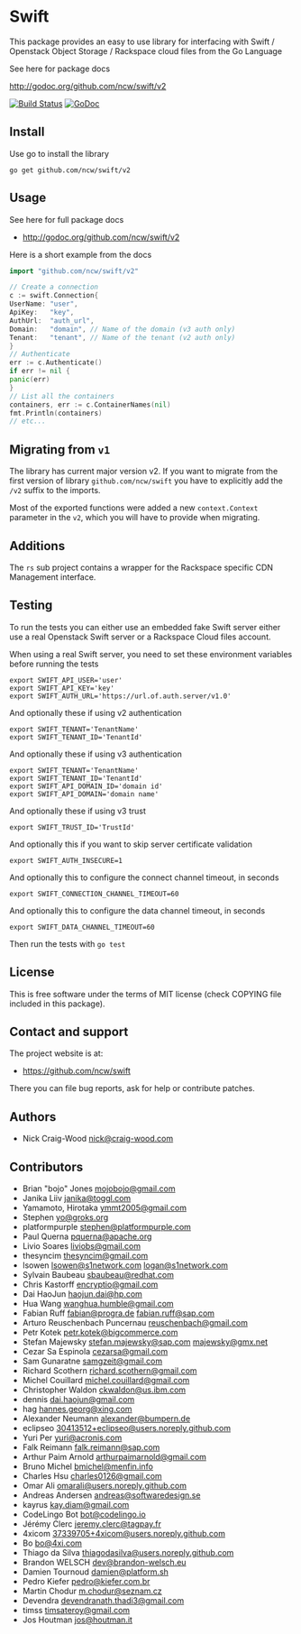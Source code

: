Swift
=====

This package provides an easy to use library for interfacing with Swift / Openstack Object Storage / Rackspace cloud
files from the Go Language

See here for package docs

http://godoc.org/github.com/ncw/swift/v2

[![Build Status](https://api.travis-ci.org/ncw/swift.svg?branch=master)](https://travis-ci.org/ncw/swift) [![GoDoc](https://godoc.org/github.com/ncw/swift/v2?status.svg)](https://godoc.org/github.com/ncw/swift/v2)

Install
-------

Use go to install the library

    go get github.com/ncw/swift/v2

Usage
-----

See here for full package docs

- http://godoc.org/github.com/ncw/swift/v2

Here is a short example from the docs

```go
import "github.com/ncw/swift/v2"

// Create a connection
c := swift.Connection{
UserName: "user",
ApiKey:   "key",
AuthUrl:  "auth_url",
Domain:   "domain", // Name of the domain (v3 auth only)
Tenant:   "tenant", // Name of the tenant (v2 auth only)
}
// Authenticate
err := c.Authenticate()
if err != nil {
panic(err)
}
// List all the containers
containers, err := c.ContainerNames(nil)
fmt.Println(containers)
// etc...
```

Migrating from `v1`
-----
The library has current major version v2. If you want to migrate from the first version of
library `github.com/ncw/swift` you have to explicitly add the `/v2` suffix to the imports.

Most of the exported functions were added a new `context.Context` parameter in the `v2`, which you will have to provide
when migrating.

Additions
---------

The `rs` sub project contains a wrapper for the Rackspace specific CDN Management interface.

Testing
-------

To run the tests you can either use an embedded fake Swift server either use a real Openstack Swift server or a
Rackspace Cloud files account.

When using a real Swift server, you need to set these environment variables before running the tests

    export SWIFT_API_USER='user'
    export SWIFT_API_KEY='key'
    export SWIFT_AUTH_URL='https://url.of.auth.server/v1.0'

And optionally these if using v2 authentication

    export SWIFT_TENANT='TenantName'
    export SWIFT_TENANT_ID='TenantId'

And optionally these if using v3 authentication

    export SWIFT_TENANT='TenantName'
    export SWIFT_TENANT_ID='TenantId'
    export SWIFT_API_DOMAIN_ID='domain id'
    export SWIFT_API_DOMAIN='domain name'

And optionally these if using v3 trust

    export SWIFT_TRUST_ID='TrustId'

And optionally this if you want to skip server certificate validation

    export SWIFT_AUTH_INSECURE=1

And optionally this to configure the connect channel timeout, in seconds

    export SWIFT_CONNECTION_CHANNEL_TIMEOUT=60

And optionally this to configure the data channel timeout, in seconds

    export SWIFT_DATA_CHANNEL_TIMEOUT=60

Then run the tests with `go test`

License
-------

This is free software under the terms of MIT license (check COPYING file included in this package).

Contact and support
-------------------

The project website is at:

- https://github.com/ncw/swift

There you can file bug reports, ask for help or contribute patches.

Authors
-------

- Nick Craig-Wood <nick@craig-wood.com>

Contributors
------------

- Brian "bojo" Jones <mojobojo@gmail.com>
- Janika Liiv <janika@toggl.com>
- Yamamoto, Hirotaka <ymmt2005@gmail.com>
- Stephen <yo@groks.org>
- platformpurple <stephen@platformpurple.com>
- Paul Querna <pquerna@apache.org>
- Livio Soares <liviobs@gmail.com>
- thesyncim <thesyncim@gmail.com>
- lsowen <lsowen@s1network.com> <logan@s1network.com>
- Sylvain Baubeau <sbaubeau@redhat.com>
- Chris Kastorff <encryptio@gmail.com>
- Dai HaoJun <haojun.dai@hp.com>
- Hua Wang <wanghua.humble@gmail.com>
- Fabian Ruff <fabian@progra.de> <fabian.ruff@sap.com>
- Arturo Reuschenbach Puncernau <reuschenbach@gmail.com>
- Petr Kotek <petr.kotek@bigcommerce.com>
- Stefan Majewsky <stefan.majewsky@sap.com> <majewsky@gmx.net>
- Cezar Sa Espinola <cezarsa@gmail.com>
- Sam Gunaratne <samgzeit@gmail.com>
- Richard Scothern <richard.scothern@gmail.com>
- Michel Couillard <!--<couillard.michel@voxlog.ca>--> <michel.couillard@gmail.com>
- Christopher Waldon <ckwaldon@us.ibm.com>
- dennis <dai.haojun@gmail.com>
- hag <hannes.georg@xing.com>
- Alexander Neumann <alexander@bumpern.de>
- eclipseo <30413512+eclipseo@users.noreply.github.com>
- Yuri Per <yuri@acronis.com>
- Falk Reimann <falk.reimann@sap.com>
- Arthur Paim Arnold <arthurpaimarnold@gmail.com>
- Bruno Michel <bmichel@menfin.info>
- Charles Hsu <charles0126@gmail.com>
- Omar Ali <omarali@users.noreply.github.com>
- Andreas Andersen <andreas@softwaredesign.se>
- kayrus <kay.diam@gmail.com>
- CodeLingo Bot <bot@codelingo.io>
- Jérémy Clerc <jeremy.clerc@tagpay.fr>
- 4xicom <37339705+4xicom@users.noreply.github.com>
- Bo <bo@4xi.com>
- Thiago da Silva <thiagodasilva@users.noreply.github.com>
- Brandon WELSCH <dev@brandon-welsch.eu>
- Damien Tournoud <damien@platform.sh>
- Pedro Kiefer <pedro@kiefer.com.br>
- Martin Chodur <m.chodur@seznam.cz>
- Devendra <devendranath.thadi3@gmail.com>
- timss <timsateroy@gmail.com>
- Jos Houtman <jos@houtman.it>
